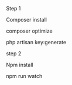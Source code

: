 Step 1

Composer install

composer optimize

php artisan key:generate

step 2

Npm install

npm run watch
